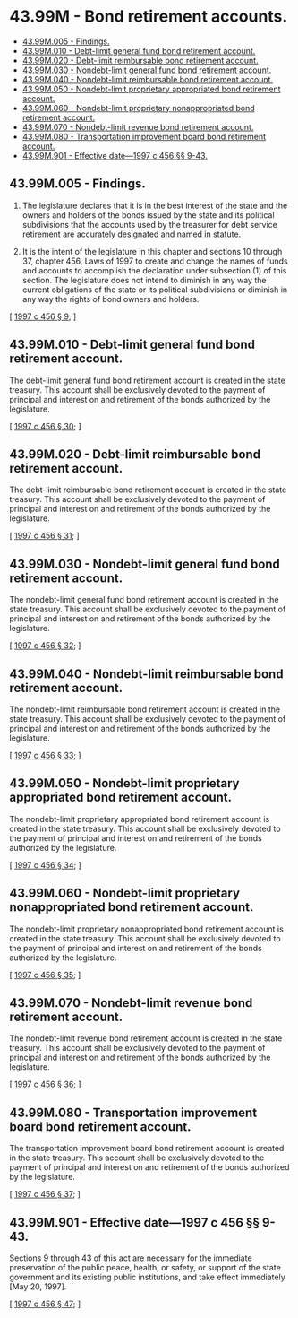 # 43.99M - Bond retirement accounts.
* [43.99M.005 - Findings.](#4399m005---findings)
* [43.99M.010 - Debt-limit general fund bond retirement account.](#4399m010---debt-limit-general-fund-bond-retirement-account)
* [43.99M.020 - Debt-limit reimbursable bond retirement account.](#4399m020---debt-limit-reimbursable-bond-retirement-account)
* [43.99M.030 - Nondebt-limit general fund bond retirement account.](#4399m030---nondebt-limit-general-fund-bond-retirement-account)
* [43.99M.040 - Nondebt-limit reimbursable bond retirement account.](#4399m040---nondebt-limit-reimbursable-bond-retirement-account)
* [43.99M.050 - Nondebt-limit proprietary appropriated bond retirement account.](#4399m050---nondebt-limit-proprietary-appropriated-bond-retirement-account)
* [43.99M.060 - Nondebt-limit proprietary nonappropriated bond retirement account.](#4399m060---nondebt-limit-proprietary-nonappropriated-bond-retirement-account)
* [43.99M.070 - Nondebt-limit revenue bond retirement account.](#4399m070---nondebt-limit-revenue-bond-retirement-account)
* [43.99M.080 - Transportation improvement board bond retirement account.](#4399m080---transportation-improvement-board-bond-retirement-account)
* [43.99M.901 - Effective date—1997 c 456 §§ 9-43.](#4399m901---effective-date1997-c-456--9-43)
## 43.99M.005 - Findings.
1. The legislature declares that it is in the best interest of the state and the owners and holders of the bonds issued by the state and its political subdivisions that the accounts used by the treasurer for debt service retirement are accurately designated and named in statute.

2. It is the intent of the legislature in this chapter and sections 10 through 37, chapter 456, Laws of 1997 to create and change the names of funds and accounts to accomplish the declaration under subsection (1) of this section. The legislature does not intend to diminish in any way the current obligations of the state or its political subdivisions or diminish in any way the rights of bond owners and holders.

\[ [1997 c 456 § 9](https://lawfilesext.leg.wa.gov/biennium/1997-98/Pdf/Bills/Session%20Laws/Senate/6064-S.SL.pdf?cite=1997%20c%20456%20§%209); \]

## 43.99M.010 - Debt-limit general fund bond retirement account.
The debt-limit general fund bond retirement account is created in the state treasury. This account shall be exclusively devoted to the payment of principal and interest on and retirement of the bonds authorized by the legislature.

\[ [1997 c 456 § 30](https://lawfilesext.leg.wa.gov/biennium/1997-98/Pdf/Bills/Session%20Laws/Senate/6064-S.SL.pdf?cite=1997%20c%20456%20§%2030); \]

## 43.99M.020 - Debt-limit reimbursable bond retirement account.
The debt-limit reimbursable bond retirement account is created in the state treasury. This account shall be exclusively devoted to the payment of principal and interest on and retirement of the bonds authorized by the legislature.

\[ [1997 c 456 § 31](https://lawfilesext.leg.wa.gov/biennium/1997-98/Pdf/Bills/Session%20Laws/Senate/6064-S.SL.pdf?cite=1997%20c%20456%20§%2031); \]

## 43.99M.030 - Nondebt-limit general fund bond retirement account.
The nondebt-limit general fund bond retirement account is created in the state treasury. This account shall be exclusively devoted to the payment of principal and interest on and retirement of the bonds authorized by the legislature.

\[ [1997 c 456 § 32](https://lawfilesext.leg.wa.gov/biennium/1997-98/Pdf/Bills/Session%20Laws/Senate/6064-S.SL.pdf?cite=1997%20c%20456%20§%2032); \]

## 43.99M.040 - Nondebt-limit reimbursable bond retirement account.
The nondebt-limit reimbursable bond retirement account is created in the state treasury. This account shall be exclusively devoted to the payment of principal and interest on and retirement of the bonds authorized by the legislature.

\[ [1997 c 456 § 33](https://lawfilesext.leg.wa.gov/biennium/1997-98/Pdf/Bills/Session%20Laws/Senate/6064-S.SL.pdf?cite=1997%20c%20456%20§%2033); \]

## 43.99M.050 - Nondebt-limit proprietary appropriated bond retirement account.
The nondebt-limit proprietary appropriated bond retirement account is created in the state treasury. This account shall be exclusively devoted to the payment of principal and interest on and retirement of the bonds authorized by the legislature.

\[ [1997 c 456 § 34](https://lawfilesext.leg.wa.gov/biennium/1997-98/Pdf/Bills/Session%20Laws/Senate/6064-S.SL.pdf?cite=1997%20c%20456%20§%2034); \]

## 43.99M.060 - Nondebt-limit proprietary nonappropriated bond retirement account.
The nondebt-limit proprietary nonappropriated bond retirement account is created in the state treasury. This account shall be exclusively devoted to the payment of principal and interest on and retirement of the bonds authorized by the legislature.

\[ [1997 c 456 § 35](https://lawfilesext.leg.wa.gov/biennium/1997-98/Pdf/Bills/Session%20Laws/Senate/6064-S.SL.pdf?cite=1997%20c%20456%20§%2035); \]

## 43.99M.070 - Nondebt-limit revenue bond retirement account.
The nondebt-limit revenue bond retirement account is created in the state treasury. This account shall be exclusively devoted to the payment of principal and interest on and retirement of the bonds authorized by the legislature.

\[ [1997 c 456 § 36](https://lawfilesext.leg.wa.gov/biennium/1997-98/Pdf/Bills/Session%20Laws/Senate/6064-S.SL.pdf?cite=1997%20c%20456%20§%2036); \]

## 43.99M.080 - Transportation improvement board bond retirement account.
The transportation improvement board bond retirement account is created in the state treasury. This account shall be exclusively devoted to the payment of principal and interest on and retirement of the bonds authorized by the legislature.

\[ [1997 c 456 § 37](https://lawfilesext.leg.wa.gov/biennium/1997-98/Pdf/Bills/Session%20Laws/Senate/6064-S.SL.pdf?cite=1997%20c%20456%20§%2037); \]

## 43.99M.901 - Effective date—1997 c 456 §§ 9-43.
Sections 9 through 43 of this act are necessary for the immediate preservation of the public peace, health, or safety, or support of the state government and its existing public institutions, and take effect immediately [May 20, 1997].

\[ [1997 c 456 § 47](https://lawfilesext.leg.wa.gov/biennium/1997-98/Pdf/Bills/Session%20Laws/Senate/6064-S.SL.pdf?cite=1997%20c%20456%20§%2047); \]

